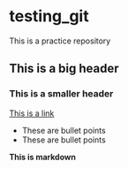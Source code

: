 # testing_git
This is a practice repository 
## This is a big header
### This is a smaller header
[This is a link](https://codingnomads.com)
- These are bullet points
- These are bullet points
  
**This is markdown**
